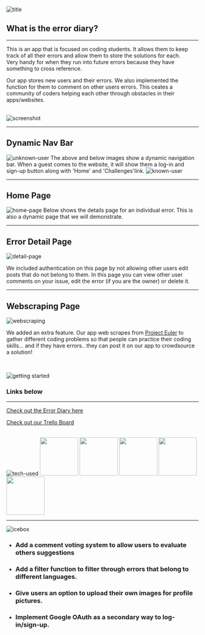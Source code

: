 ![title](https://i.imgur.com/CLH3Ddk.jpeg)
## What is the error diary? 
<hr>
This is an app that is focused on coding students. It allows them to keep track of all their errors and allow them to store the solutions for each. 
<br>
Very handy for when they run into future errors because they have something to cross reference.

Our app stores new users and their errors. We also implemented the function for them to comment on other users errors. This ceates a community of coders helping each other through obstacles in their apps/websites. 
<br><br>

![screenshot](https://i.imgur.com/AJU1QUP.jpeg)

<hr>

## Dynamic Nav Bar

![unknown-user](https://i.imgur.com/gI2IBJF.png)
The above and below images show a dynamic navigation bar. When a guest comes to the website, it will show them a log-in and sign-up button along with 'Home' and 'Challenges'link.
![known-user](https://i.imgur.com/EAlaNSA.png)
<hr>

## Home Page

![home-page](https://i.imgur.com/nyegBop.png)
Below shows the details page for an individual error. This is also a dynamic page that we will demonstrate. 

<hr>

## Error Detail Page

![detail-page](https://i.imgur.com/6m2lwyN.png)

We included authentication on this page by not allowing other users edit posts that do not belong to them. In this page you can view other user comments on your issue, edit the error (if you are the owner) or delete it.

<hr>

## Webscraping Page

![webscraping](https://i.imgur.com/VGqh8Ia.png)

We added an extra feature. Our app web scrapes from [Project Euler](https://projecteuler.net/about) to gather different coding problems so that people can practice their coding skills... and if they have errors.. they can post it on our app to crowdsource a solution! 


<br>

![getting started](https://i.imgur.com/TZCrCWh.jpeg)
### Links below
<hr>

[Check out the Error Diary here](https://errordiary.herokuapp.com/)

[Check out our Trello Board](https://trello.com/b/WhaD5Q6I/syntax-terminators)
<br><br>

![tech-used](https://i.imgur.com/kqxpPL5.jpeg)
<img src="https://verbose-equals-true.gitlab.io/django-postgres-vue-gitlab-ecs/django.jpg" width="100px" height="100px">  <img src="https://mechomotive.com/wp-content/uploads/2021/09/python-logo-png-200.png" width="100px" height="100px"> <img src="https://upload.wikimedia.org/wikipedia/commons/thumb/2/29/Postgresql_elephant.svg/640px-Postgresql_elephant.svg.png" width="100px" height="100px"> <img src="https://www.consoleconnect.com/wp-content/uploads/2019/07/amazon-web-services-cloud.svg" width="100px" height="100px">
<img src="https://railsware.com/blog/wp-content/uploads/2017/12/How-to-set-up-the-Heroku-180x180.png" width="100px" height="100px">

<hr>

![icebox](https://i.imgur.com/XXvu8cw.jpeg)

- ### Add a comment voting system to allow users to evaluate others suggestions
- ### Add a filter function to filter through errors that belong to different languages.
- ### Give users an option to upload their own images for profile pictures.
- ### Implement Google OAuth as a secondary way to log-in/sign-up.